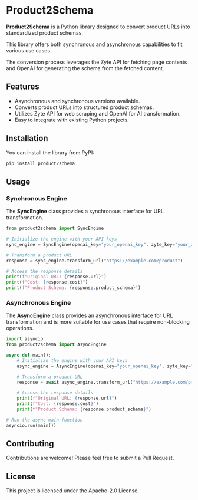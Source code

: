 # Product2Schema

**Product2Schema** is a Python library designed to convert product URLs into standardized product schemas.

This library offers both synchronous and asynchronous capabilities to fit various use cases.

The conversion process leverages the Zyte API for fetching page contents and OpenAI for generating the schema from the fetched content.

## Features

- Asynchronous and synchronous versions available.
- Converts product URLs into structured product schemas.
- Utilizes Zyte API for web scraping and OpenAI for AI transformation.
- Easy to integrate with existing Python projects.

## Installation

You can install the library from PyPI:

```sh
pip install product2schema
```

## Usage

### Synchronous Engine

The **SyncEngine** class provides a synchronous interface for URL transformation.

```python
from product2schema import SyncEngine

# Initialize the engine with your API keys
sync_engine = SyncEngine(openai_key="your_openai_key", zyte_key="your_zyte_key")

# Transform a product URL
response = sync_engine.transform_url("https://example.com/product")

# Access the response details
print(f"Original URL: {response.url}")
print(f"Cost: {response.cost}")
print(f"Product Schema: {response.product_schema}")
```

### Asynchronous Engine

The **AsyncEngine** class provides an asynchronous interface for URL transformation and is more suitable for use cases that require non-blocking operations.

```python
import asyncio
from product2schema import AsyncEngine

async def main():
    # Initialize the engine with your API keys
    async_engine = AsyncEngine(openai_key="your_openai_key", zyte_key="your_zyte_key")

    # Transform a product URL
    response = await async_engine.transform_url("https://example.com/product")

    # Access the response details
    print(f"Original URL: {response.url}")
    print(f"Cost: {response.cost}")
    print(f"Product Schema: {response.product_schema}")

# Run the async main function
asyncio.run(main())
```

## Contributing

Contributions are welcome! Please feel free to submit a Pull Request.

## License

This project is licensed under the Apache-2.0 License.

